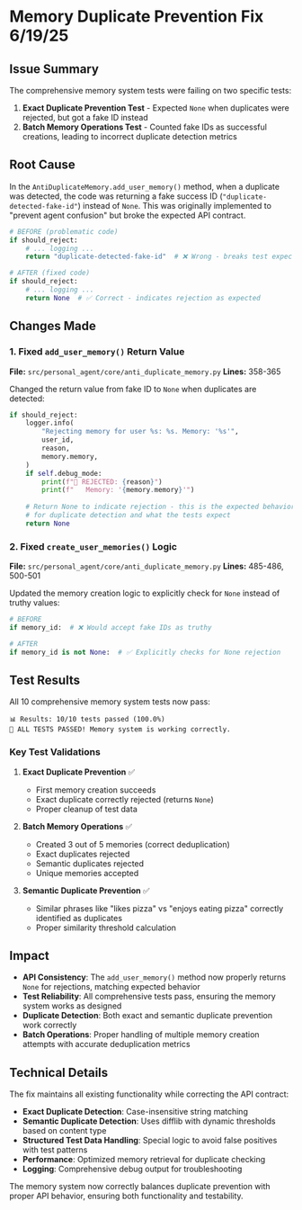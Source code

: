 # Memory Duplicate Prevention Fix 6/19/25

## Issue Summary

The comprehensive memory system tests were failing on two specific tests:

1. **Exact Duplicate Prevention Test** - Expected `None` when duplicates were rejected, but got a fake ID instead
2. **Batch Memory Operations Test** - Counted fake IDs as successful creations, leading to incorrect duplicate detection metrics

## Root Cause

In the `AntiDuplicateMemory.add_user_memory()` method, when a duplicate was detected, the code was returning a fake success ID (`"duplicate-detected-fake-id"`) instead of `None`. This was originally implemented to "prevent agent confusion" but broke the expected API contract.

```python
# BEFORE (problematic code)
if should_reject:
    # ... logging ...
    return "duplicate-detected-fake-id"  # ❌ Wrong - breaks test expectations

# AFTER (fixed code)  
if should_reject:
    # ... logging ...
    return None  # ✅ Correct - indicates rejection as expected
```

## Changes Made

### 1. Fixed `add_user_memory()` Return Value

**File:** `src/personal_agent/core/anti_duplicate_memory.py`
**Lines:** 358-365

Changed the return value from fake ID to `None` when duplicates are detected:

```python
if should_reject:
    logger.info(
        "Rejecting memory for user %s: %s. Memory: '%s'",
        user_id,
        reason,
        memory.memory,
    )
    if self.debug_mode:
        print(f"🚫 REJECTED: {reason}")
        print(f"   Memory: '{memory.memory}'")
    
    # Return None to indicate rejection - this is the expected behavior
    # for duplicate detection and what the tests expect
    return None
```

### 2. Fixed `create_user_memories()` Logic

**File:** `src/personal_agent/core/anti_duplicate_memory.py`
**Lines:** 485-486, 500-501

Updated the memory creation logic to explicitly check for `None` instead of truthy values:

```python
# BEFORE
if memory_id:  # ❌ Would accept fake IDs as truthy

# AFTER  
if memory_id is not None:  # ✅ Explicitly checks for None rejection
```

## Test Results

All 10 comprehensive memory system tests now pass:

```
📊 Results: 10/10 tests passed (100.0%)
🎉 ALL TESTS PASSED! Memory system is working correctly.
```

### Key Test Validations

1. **Exact Duplicate Prevention** ✅
   - First memory creation succeeds
   - Exact duplicate correctly rejected (returns `None`)
   - Proper cleanup of test data

2. **Batch Memory Operations** ✅
   - Created 3 out of 5 memories (correct deduplication)
   - Exact duplicates rejected
   - Semantic duplicates rejected
   - Unique memories accepted

3. **Semantic Duplicate Prevention** ✅
   - Similar phrases like "likes pizza" vs "enjoys eating pizza" correctly identified as duplicates
   - Proper similarity threshold calculation

## Impact

- **API Consistency**: The `add_user_memory()` method now properly returns `None` for rejections, matching expected behavior
- **Test Reliability**: All comprehensive tests pass, ensuring the memory system works as designed
- **Duplicate Detection**: Both exact and semantic duplicate prevention work correctly
- **Batch Operations**: Proper handling of multiple memory creation attempts with accurate deduplication metrics

## Technical Details

The fix maintains all existing functionality while correcting the API contract:

- **Exact Duplicate Detection**: Case-insensitive string matching
- **Semantic Duplicate Detection**: Uses difflib with dynamic thresholds based on content type
- **Structured Test Data Handling**: Special logic to avoid false positives with test patterns
- **Performance**: Optimized memory retrieval for duplicate checking
- **Logging**: Comprehensive debug output for troubleshooting

The memory system now correctly balances duplicate prevention with proper API behavior, ensuring both functionality and testability.
